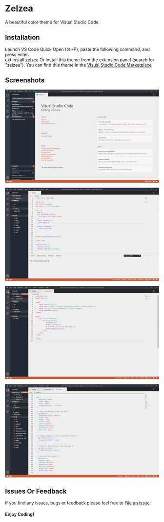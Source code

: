 # Zelzea

A beautiful color theme for Visual Studio Code

## Installation

Launch VS Code Quick Open (⌘+P), paste the following command, and press enter.  
ext install zelzea
Or install this theme from the extension panel (search for "zelzea").
You can find this theme in the [Visual Studio Code Marketplace](https://marketplace.visualstudio.com)

## Screenshots

![Welcome Page](./assets/welcome.png "Welcome page")

![Javascript Example](./assets/withjs.png "Javascript Example")

![HTML Example](./assets/withhtml.png "Html Example")

![CSS Example](./assets/withcss.png "CSS Example")

## Issues Or Feedback

If you find any issues, bugs or feedback please feel free to [File an issue](https://github.com/HooriaHIC/zelzea/issues).

#### Enjoy Coding!
